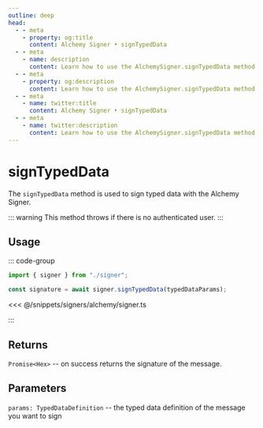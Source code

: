 ```yaml
---
outline: deep
head:
  - - meta
    - property: og:title
      content: Alchemy Signer • signTypedData
  - - meta
    - name: description
      content: Learn how to use the AlchemySigner.signTypedData method
  - - meta
    - property: og:description
      content: Learn how to use the AlchemySigner.signTypedData method
  - - meta
    - name: twitter:title
      content: Alchemy Signer • signTypedData
  - - meta
    - name: twitter:description
      content: Learn how to use the AlchemySigner.signTypedData method
---
```


# signTypedData

The `signTypedData` method is used to sign typed data with the Alchemy Signer.

::: warning
This method throws if there is no authenticated user.
:::

## Usage

::: code-group

```ts
import { signer } from "./signer";

const signature = await signer.signTypedData(typedDataParams);
```

<<< @/snippets/signers/alchemy/signer.ts

:::

## Returns

`Promise<Hex>` -- on success returns the signature of the message.

## Parameters

`params: TypedDataDefinition` -- the typed data definition of the message you want to sign
